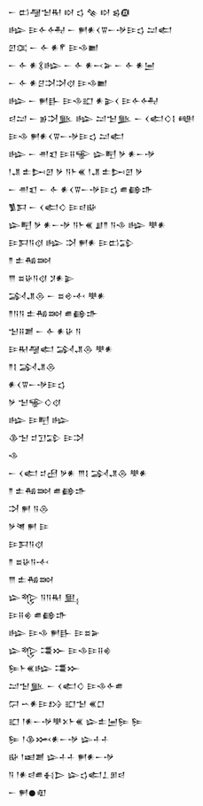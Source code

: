 <div class='block'>
<div class='line'>𒀸 𒆗𒆷𒈠𒊑 𒊭 𒌓 𒆚 𒊭 𒌗𒁈</div>
<div class='line'>𒈗 𒄿𒅆𒅈 𒀸 𒂍𒀭𒌋𒐊𒀸𒋩𒄿𒌓 𒁺𒅗</div>
<div class='line'>𒇻𒀬 𒀸 𒅆 𒀭𒇳 𒄿𒈾𒆤</div>
<div class='line'>𒀸 𒅆 𒀭𒃽𒈗 𒀸 𒅆 𒀭𒁁𒅕 𒀸 𒅆 𒀭𒅁</div>
<div class='line'>𒀸 𒅆 𒀭𒆪𒋫𒋫𒋼 𒄿𒈾𒆤</div>
<div class='line'>𒈗 𒀸 𒂍𒃲 𒄿𒈾𒊬 𒀭𒉌𒌋 𒄿𒅆𒅈</div>
<div class='line'>𒁀𒁺 𒀸 𒂊𒋫𒆥 𒈗 𒁺𒈠𒆥 𒀸 𒌋𒅗𒄭𒋙 𒅍</div>
<div class='line'>𒄿𒈾 𒂍𒀭𒌋𒐊𒀸𒋩𒄿𒌓 𒁺𒅗</div>
<div class='line'>𒈗 𒀸 𒉣𒇬 𒄿𒍝𒊍 𒇽𒋃 𒃻 𒀭𒀸𒋩</div>
<div class='line'>𒁹𒂗 𒉺𒄖𒇻 𒃻 𒀀𒈨𒌍 𒁹𒂗 𒉺𒄖𒇻 𒃻</div>
<div class='line'>𒀸 𒉣𒇬 𒀸 𒅆 𒀭𒌋𒐊𒀸𒋩𒄿𒌓 𒌑𒂵𒈥</div>
<div class='line'>𒍥𒁕 𒀸 𒌋𒅗𒄭 𒄿𒁀𒄫</div>
<div class='line'>𒇽𒋃 𒃻 𒀭𒀸𒋩 𒀀𒈨𒌍 𒋗𒈫 𒀀𒈾 𒈗 𒋧𒀭</div>
<div class='line'>𒄿𒁕𒀀𒋼 𒈗 𒋫 𒂍𒀭 𒄿𒆗𒁉</div>
<div class='line'>𒈫 𒉺𒄀𒇷</div>
<div class='line'>𒐈 𒊺𒄩𒀀𒋼 𒋡𒀭𒉌</div>
<div class='line'>𒋆𒂗𒁲 𒀸 𒊺𒄴𒋾 𒋧𒀭</div>
<div class='line'>𒈫𒀀𒀀 𒉺𒄀𒇷 𒌑𒂵𒈥</div>
<div class='line'>𒈠𒍝𒋢 𒀸 𒅆 𒀭𒄩 𒀀</div>
<div class='line'>𒄿𒊑𒆷𒅗 𒋆𒂗𒁲 𒋧𒀭</div>
<div class='line'>𒈫𒋙 𒋆𒂗𒁲</div>
<div class='line'>𒀭𒌋𒐊𒀸𒋩𒄿𒌓</div>
<div class='line'>𒃻 𒈠𒊍𒄭𒋼</div>
<div class='line'>𒈗 𒄿𒋃 𒈗</div>
<div class='line'>𒆠𒈠 𒄑𒋛𒁉 𒄿𒋫</div>
<div class='line'>𒈾</div>
<div class='line'>𒀸 𒌋𒅗 𒄑𒍎 𒃻𒀭 𒐈𒋙 𒋆𒂗𒁲 𒋧𒀭</div>
<div class='line'>𒈫 𒉺𒄀𒇷 𒌑𒂵𒈥</div>
<div class='line'>𒋫 𒂍 𒀀𒁲</div>
<div class='line'>𒃻𒇴 𒂍 𒄿</div>
<div class='line'>𒄿𒁕𒀀𒋼</div>
<div class='line'>𒈫 𒊺𒄩𒀀𒋾</div>
<div class='line'>𒐈 𒉺𒄀𒇷</div>
<div class='line'>𒇽𒈜 𒀀𒀀𒊑 𒅅</div>
<div class='line'>𒄿𒍝𒄯 𒌑𒂵𒈥</div>
<div class='line'>𒈗 𒄿𒈾 𒂍𒃲 𒄿𒊺𒅕</div>
<div class='line'>𒇽𒈜 𒃮𒁍 𒄿𒈾𒄿𒍝𒄯</div>
<div class='line'>𒌉𒈨𒌍𒈗 𒃮𒁍</div>
<div class='line'>𒁺𒈠𒆥 𒀸 𒌋𒅗𒄭 𒄿𒈾𒅆𒌑</div>
<div class='line'>𒁶 𒌀𒀭𒄿𒋳 𒊬𒈠 𒌍𒆸</div>
<div class='line'>𒊬 𒁹𒀭𒀸𒋩𒋧𒉽𒈨𒌍 𒇽𒉺𒅁𒌉 𒌉</div>
<div class='line'>𒌉 𒁹𒆠𒈲𒀭𒀸𒋩 𒇽𒈦𒈦</div>
<div class='line'>𒄫 𒁹𒀜𒋢 𒇽𒈦𒈦 𒂍𒀭𒀸𒋩</div>
<div class='line'>𒀀 𒁹𒀭𒁀𒌑𒈬𒆕 𒇽𒌓𒅗𒁇𒁳𒁀</div>
<div class='line'>𒀸 𒂍𒊹𒊏</div>
</div>
